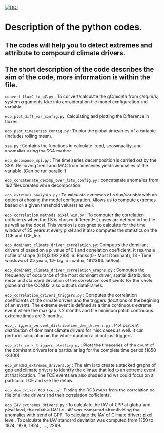 [![DOI](https://zenodo.org/badge/413554760.svg)](https://zenodo.org/badge/latestdoi/413554760)

# Description of the python codes.
## The codes will help you to detect extremes and attribute to compound climate drivers.
## The short description of the code describes the aim of the code, more information is within the file.

`convert_fluxC_to_gC.py` : To convert/calculate the gC/month from g/sq.m/s; system arguments take into consideration the model configuration and variable.

`ecp_plot_diff_var_config.py`: Calculating and plotting the Difference in fluxes.

`ecp_plot_timeseries_config.py` : To plot the global timeseries of a variable (includes rolling mean).

`ssa.py` : Contains the functions to calculate trend, seasonaality, and anomalies using the SSA method.

`ecp_decompose_mpi.py` : The time series decomposition is carried out by the SSA. Removing trend and MAC from timeseries yields anomalies of the variable.  (Can be run parallel!)

`ecp_concatenate_decomp_over_lats_config.py` : concatenate anomalies from 192 files created while decompostion.

`ecp_extremes_analysis.py` : To calculate extremes of a flux/variable with an option of chosing the model configuration. Allows us to compute extremes based on a given threshold value(s) as well.

`ecp_correlation_methods_pixel_win.py` : To computer the correlation cofficients when the TS is chosen differently ( cases are defined in the file as well as the docs). This version is designed to calculate for the time window of 25 years at every pixel and it also computes the statistics on the TCE and TCE_len.

`ecp_dominant_climate_driver_correlation.py`: Computes the dominant drivers of based on a p_value of 0.1 and correlation coefficient. It returns a ncfile of shape (6,18,13,192,288). 6: Ranks(0 - Most Dominant), 18 - Time windows of 25 years, 13- lag in months, 192/288: lat/lon).

`ecp_dominant_climate_driver_correlation_graphs.py` : Computes the frequency of occurance of the most dominant driver, spatial distribution, mean and standard deviation of the correlation coefficients for the whole globe and the CONUS; also outputs dataFrames.

`ecp_correlation_drivers_triggers.py` : Computes the correlation coefficients of the climate drivers and the triggers (locations of the begining of an event). The extreme event is defined as a time continuous extreme event where the max gap is 2 months and the minimum patch continuous extreme times are 3 months.

`ecp_triggers_percent_distribution_dom_drivers.py` : Plot percent distribution of dominant climate drivers for misc cases as well. It can perform calculation on the whole duration and not just triggers.

`ecp_attr_corr_triggers_plotting.py` : Plots the timeseries of the count of the dominant drivers for a particular lag for the complete time period (1850--2300).

`ecp_shaded_extremes_drivers.py` : The aim is to create a stacked graphs of gpp and climate drivers to identify the climate that led to an extreme event at that location. The TCE events are also shaded and  we could focus on a particular TCE and see the detais.

`ecp_dom_driver_RGB_tce.py` : Ploting the RGB maps from the correlation nc file of all the drivers and their correlation cofficients.

`ecp_IAV_extremes_drivers.py` : To calculate the IAV of GPP at global and pixel level, the relative IAV i.e. IAV was computed after dividing the anomalies with trend of GPP. To calculate the IAV of Climate drivers pixel level. To calculate the IAV standard deviation was computed from 1850 to 1874, 1899, 1924 , ... , 2299.
